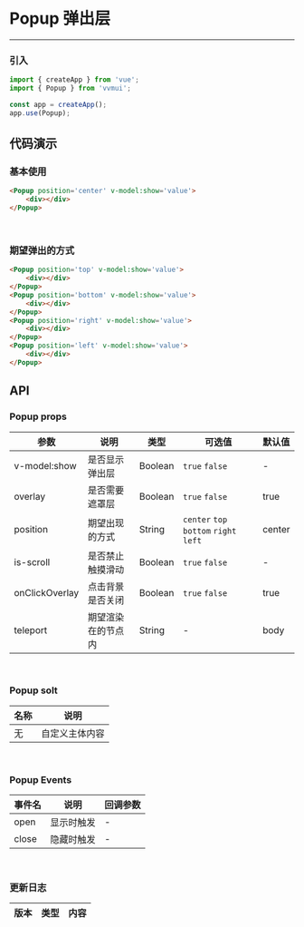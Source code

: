 <!--
 * @Author: Fone`峰
 * @Date: 2021-04-14 14:15:56
 * @LastEditors: Fone`峰
 * @LastEditTime: 2021-05-14 16:57:03
 * @Description: file content
 * @Email: qinrifeng@163.com
 * @Github: https://github.com/FoneQinrf
-->
# Popup 弹出层
---

<Card>

### 引入
```js
import { createApp } from 'vue';
import { Popup } from 'vvmui';

const app = createApp();
app.use(Popup);
```

</Card>

## 代码演示

<Card>

### 基本使用
```html
<Popup position='center' v-model:show='value'>
    <div></div>
</Popup>
```

</Card>
<br>
<Card>

### 期望弹出的方式
```html
<Popup position='top' v-model:show='value'>
    <div></div>
</Popup>
<Popup position='bottom' v-model:show='value'>
    <div></div>
</Popup>
<Popup position='right' v-model:show='value'>
    <div></div>
</Popup>
<Popup position='left' v-model:show='value'>
    <div></div>
</Popup>
```

</Card>

## API

<Card>

### Popup props
| 参数 | 说明 | 类型 | 可选值 | 默认值 |
|------|------------|------------|------------|------------|
| v-model:show  | 是否显示弹出层     | Boolean       | `true` `false`  | - |
| overlay  | 是否需要遮罩层   | Boolean       | `true` `false`  | true |
| position  | 期望出现的方式     | String    | `center` `top` `bottom` `right` `left` | center |
| is-scroll  | 是否禁止触摸滑动   | Boolean  | `true` `false`  | - |
| onClickOverlay  | 点击背景是否关闭   | Boolean  |  `true` `false` | true |
| teleport  |  期望渲染在的节点内  | String  | - | body |

</Card>
<br>
<Card>

### Popup solt
| 名称 | 说明 |
|------|------------|
| 无  | 自定义主体内容 |

</Card>
<br>
<Card>

### Popup Events
| 事件名 | 说明 | 回调参数 |
|------|------------|------------|
| open | 显示时触发 |  -  |
| close | 隐藏时触发 |  -  |

</Card>
<br>
<Card>

### 更新日志
| 版本 |类型|内容|
|-------------|-|-|

</Card>